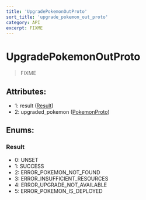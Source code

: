 ```yaml
---
title: 'UpgradePokemonOutProto'
sort_title: 'upgrade_pokemon_out_proto'
category: API
excerpt: FIXME
---
```


# UpgradePokemonOutProto

> FIXME

## Attributes:

- 1: result ([Result](#result))
- 2: upgraded_pokemon ([PokemonProto](../PokemonProto/))

## Enums:

### Result
- 0: UNSET
- 1: SUCCESS
- 2: ERROR_POKEMON_NOT_FOUND
- 3: ERROR_INSUFFICIENT_RESOURCES
- 4: ERROR_UPGRADE_NOT_AVAILABLE
- 5: ERROR_POKEMON_IS_DEPLOYED

